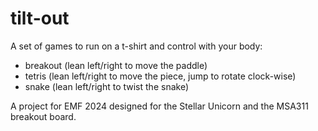 # tilt-out

A set of games to run on a t-shirt and control with your body:

* breakout (lean left/right to move the paddle)
* tetris (lean left/right to move the piece, jump to rotate clock-wise)
* snake (lean left/right to twist the snake)

A project for EMF 2024 designed for the Stellar Unicorn and the MSA311 breakout board.
